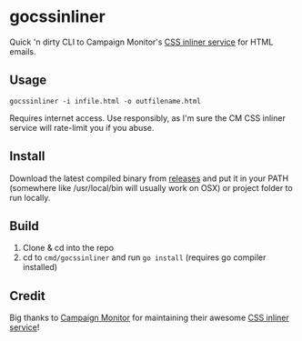 gocssinliner
============
Quick 'n dirty CLI to Campaign Monitor's [CSS inliner service](https://inliner.cm/) for HTML emails.


Usage
-----
`gocssinliner -i infile.html -o outfilename.html`

Requires internet access. Use responsibly, as I'm sure the CM CSS inliner service will rate-limit you if you abuse.


Install
-------
Download the latest compiled binary from [releases](https://github.com/astockwell/gocssinliner/releases) and put it in your PATH (somewhere like /usr/local/bin will usually work on OSX) or project folder to run locally.


Build
-----
1. Clone & cd into the repo
2. cd to `cmd/gocssinliner` and run `go install` (requires go compiler installed)


Credit
------
Big thanks to [Campaign Monitor](https://www.campaignmonitor.com/) for maintaining their awesome [CSS inliner service](https://inliner.cm/)!
